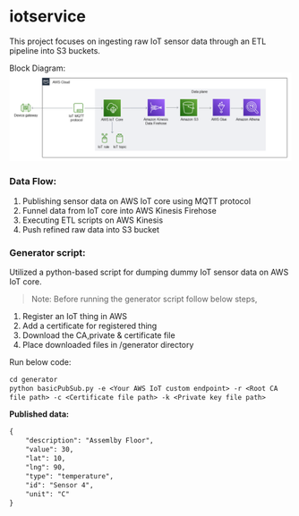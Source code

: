 # iotservice

This project focuses on ingesting raw IoT sensor data through an ETL pipeline into S3 buckets.

Block Diagram:<br/>
![alt text](https://github.com/tambeani/iotservice/blob/main/Block%20Diagram.png?raw=true)

### Data Flow:

1. Publishing sensor data on AWS IoT core using MQTT protocol
2. Funnel data from IoT core into AWS Kinesis Firehose
3. Executing ETL scripts on AWS Kinesis
4. Push refined raw data into S3 bucket

### Generator script:

Utilized a python-based script for dumping dummy IoT sensor data on AWS IoT core.

>Note: Before running the generator script follow below steps,

1. Register an IoT thing in AWS 
2. Add a certificate for registered thing 
3. Download the CA,private & certificate file
4. Place downloaded files in /generator directory

Run below code:<br/>
```
cd generator
python basicPubSub.py -e <Your AWS IoT custom endpoint> -r <Root CA file path> -c <Certificate file path> -k <Private key file path>
```
**Published data:**
```
{
    "description": "Assemlby Floor",
    "value": 30,
    "lat": 10,
    "lng": 90,
    "type": "temperature",
    "id": "Sensor 4",
    "unit": "C"
}
```







